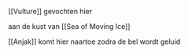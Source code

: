 [[Vulture]] gevochten hier

aan de kust van [[Sea of Moving Ice]]

[[Anjak]] komt hier naartoe zodra de bel wordt geluid


